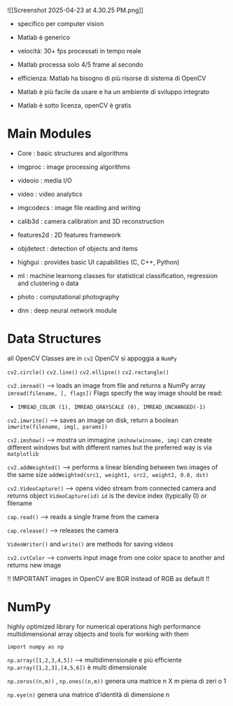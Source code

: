 ![[Screenshot 2025-04-23 at 4.30.25 PM.png]]

- specifico per computer vision
- Matlab è generico

- velocità: 30+ fps processati in tempo reale
- Matlab processa solo 4/5 frame al secondo

- efficienza: Matlab ha bisogno di più risorse di sistema di OpenCV

- Matlab è più facile da usare e ha un ambiente di sviluppo integrato

- Matlab è sotto licenza, openCV è gratis

# Main Modules

- Core : basic structures and algorithms
- imgproc : image processing algorithms
- videoio : media I/O
- video : video analytics
- imgcodecs : image file reading and writing
- calib3d : camera calibration and 3D reconstruction
- features2d : 2D features framework
- objdetect : detection of objects and items

- highgui : provides basic UI capabilities (C, C++, Python)
- ml : machine learnong classes for statistical classification, regression and clustering o data
- photo : computational photography
- dnn : deep neural network module

# Data Structures

all OpenCV Classes are in `cv2`
OpenCV si appoggia a `NumPy`

 `cv2.circle()`
 `cv2.line()`
 `cv2.ellipse()`
 `cv2.rectangle()`

`cv2.imread()` --> loads an image from file and returns a NumPy array 
`imread(filename, [, flags])`
Flags specify the way image should be read: 
- `IMREAD_COLOR (1), IMREAD_GRAYSCALE (0), IMREAD_UNCHANGED(-1)`

`cv2.imwrite()` --> saves an image on disk, return a boolean
`imwrite(filename, img[, params])`

`cv2.imshow()` --> mostra un immagine
`imshow(winname, img)`
can create different windows but with different names but the preferred way is via `matplotlib`

`cv2.addWeighted()` --> performs a linear blending between two images of the same size
`addWeighted(src1, weight1, src2, weight2, 0.0, dst)`

`cv2.VideoCapture()` --> opens video stream from connected camera and returns object
`VideoCapture(id)`
`id` is the device index (typically 0) or filename

`cap.read()` --> reads a single frame from the camera

`cap.release()` --> releases the camera

`VideoWriter()` and `write()` are methods for saving videos

`cv2.cvtColor` --> converts input image from one color space to another and returns new image

!! IMPORTANT images in OpenCV are BGR instead of RGB as default !!

# NumPy

highly optimized library for numerical operations
high performance multidimensional array objects and tools for working with them

`import numpy as np`

`np.array([1,2,3,4,5])` --> multidimensionale e più efficiente
`np.array([1,2,3],[4,5,6])` è multi dimensionale

`np.zeros((n,m))` , `np.ones((n,m))`
	genera una matrice n X m piena di zeri o 1

`np.eye(n)` genera una matrice d'identità di dimensione n

